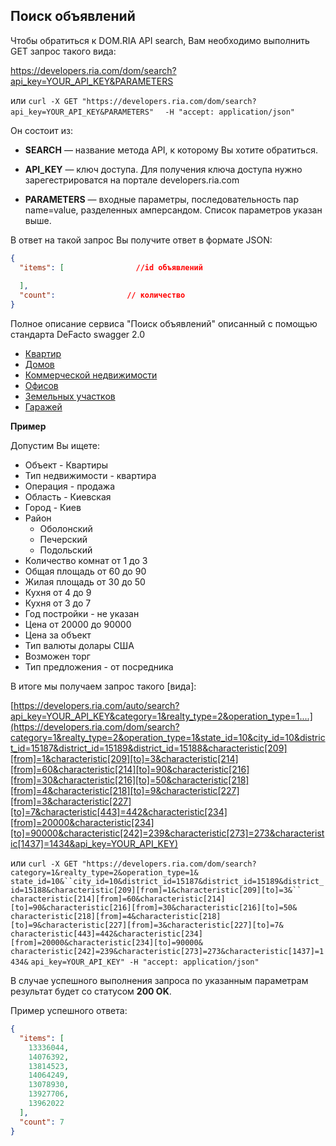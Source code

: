 ## Поиск объявлений

Чтобы обратиться к  DOM.RIA API search, Вам необходимо выполнить GET запрос такого вида:

https://developers.ria.com/dom/search?api_key=YOUR_API_KEY&PARAMETERS

или `curl -X GET "https://developers.ria.com/dom/search?api_key=YOUR_API_KEY&PARAMETERS"`
`  -H "accept: application/json"`

Он состоит из:

 * **SEARCH** — название метода API, к которому Вы хотите обратиться.

 * **API_KEY** — ключ доступа. Для получения ключа доступа нужно зарегестрироватся на портале developers.ria.com 

 * **PARAMETERS** — входные параметры, последовательность пар name=value, разделенных амперсандом. Список параметров указан выше.

В ответ на такой запрос Вы получите ответ в формате JSON:

```json
{
  "items": [                //id объявлений
    
  ],
  "count":                // количество
}
```

Полное описание сервиса "Поиск объявлений" описанный с помощью стандарта DeFacto swagger 2.0
* [Квартир](http://swagger.ria.com/ui/?api=dom/apartments)
* [Домов](http://swagger.ria.com/ui/?api=dom/house#/)
* [Коммерческой недвижимости](http://swagger.ria.com/ui/?api=dom/commercial)
* [Офисов](http://swagger.ria.com/ui/?api=dom/offices)
* [Земельных участков](http://swagger.ria.com/ui/?api=dom/land)
* [Гаражей](http://swagger.ria.com/ui/?api=dom/garages)


**Пример**

Допустим Вы ищете:
* Объект - Квартиры
* Тип недвижимости - квартира
* Операция - продажа
* Область - Киевская
* Город - Киев
* Район
   * Оболонский
   * Печерский
   * Подольский
* Количество комнат от 1 до 3
* Общая площадь от 60 до 90
* Жилая площадь от 30 до 50
* Кухня от 4 до 9
* Кухня от 3 до 7
* Год постройки - не указан
* Цена от 20000 до 90000
* Цена за объект
* Тип валюты долары США
* Возможен торг
* Тип предложения - от посредника


В итоге мы получаем запрос такого [вида]:

[https://developers.ria.com/auto/search?api_key=YOUR_API_KEY&category=1&realty_type=2&operation_type=1....](https://developers.ria.com/dom/search?category=1&realty_type=2&operation_type=1&state_id=10&city_id=10&district_id=15187&district_id=15189&district_id=15188&characteristic[209][from]=1&characteristic[209][to]=3&characteristic[214][from]=60&characteristic[214][to]=90&characteristic[216][from]=30&characteristic[216][to]=50&characteristic[218][from]=4&characteristic[218][to]=9&characteristic[227][from]=3&characteristic[227][to]=7&characteristic[443]=442&characteristic[234][from]=20000&characteristic[234][to]=90000&characteristic[242]=239&characteristic[273]=273&characteristic[1437]=1434&api_key=YOUR_API_KEY)

или `curl -X GET "https://developers.ria.com/dom/search?category=1&realty_type=2&operation_type=1&`
`state_id=10&``city_id=10&district_id=15187&district_id=15189&district_id=15188&characteristic[209][from]=1&characteristic[209][to]=3&``
characteristic[214][from]=60&characteristic[214][to]=90&characteristic[216][from]=30&characteristic[216][to]=50&`
`characteristic[218][from]=4&characteristic[218][to]=9&characteristic[227][from]=3&characteristic[227][to]=7&`
`characteristic[443]=442&characteristic[234][from]=20000&characteristic[234][to]=90000&`
`characteristic[242]=239&characteristic[273]=273&characteristic[1437]=1434&`
`api_key=YOUR_API_KEY" -H "accept: application/json"`

В случае успешного выполнения запроса по указанным параметрам результат будет со статусом **200 OK**.

Пример успешного ответа:

```json
{
  "items": [
    13336044,
    14076392,
    13814523,
    14064249,
    13078930,
    13927706,
    13962022
  ],
  "count": 7
}
```
